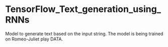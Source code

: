 # TensorFlow_Text_generation_using_RNNs
Model to generate text based on the input string. The model is being trained on Romeo-Juliet play DATA. 
